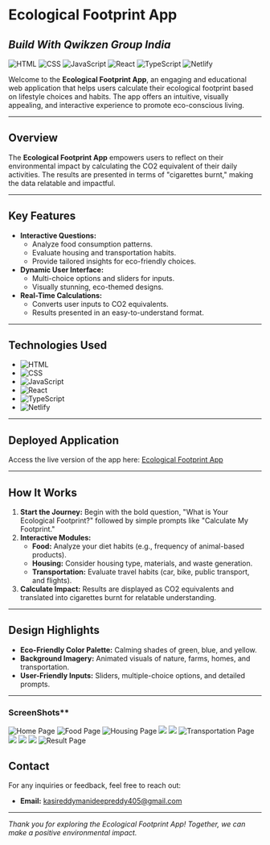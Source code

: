 # **Ecological Footprint App**
## *Build With Qwikzen Group India*

![HTML](https://img.shields.io/badge/HTML-5-orange?logo=html5&logoColor=white)
![CSS](https://img.shields.io/badge/CSS-3-blue?logo=css3&logoColor=white)
![JavaScript](https://img.shields.io/badge/JavaScript-ES6-yellow?logo=javascript&logoColor=white)
![React](https://img.shields.io/badge/React-17-blue?logo=react&logoColor=white)
![TypeScript](https://img.shields.io/badge/TypeScript-4.5-blue?logo=typescript&logoColor=white)
![Netlify](https://img.shields.io/badge/Deployed-Netlify-brightgreen?logo=netlify&logoColor=white)

Welcome to the **Ecological Footprint App**, an engaging and educational web application that helps users calculate their ecological footprint based on lifestyle choices and habits. The app offers an intuitive, visually appealing, and interactive experience to promote eco-conscious living.

---

## **Overview**

The **Ecological Footprint App** empowers users to reflect on their environmental impact by calculating the CO2 equivalent of their daily activities. The results are presented in terms of "cigarettes burnt," making the data relatable and impactful.

---

## **Key Features**
- **Interactive Questions:**
  - Analyze food consumption patterns.
  - Evaluate housing and transportation habits.
  - Provide tailored insights for eco-friendly choices.
- **Dynamic User Interface:**
  - Multi-choice options and sliders for inputs.
  - Visually stunning, eco-themed designs.
- **Real-Time Calculations:**
  - Converts user inputs to CO2 equivalents.
  - Results presented in an easy-to-understand format.

---

## **Technologies Used**

- ![HTML](https://img.shields.io/badge/HTML-orange?logo=html5&logoColor=white)
- ![CSS](https://img.shields.io/badge/CSS-blue?logo=css3&logoColor=white)
- ![JavaScript](https://img.shields.io/badge/JavaScript-yellow?logo=javascript&logoColor=white)
- ![React](https://img.shields.io/badge/React-blue?logo=react&logoColor=white)
- ![TypeScript](https://img.shields.io/badge/TypeScript-blue?logo=typescript&logoColor=white)
- ![Netlify](https://img.shields.io/badge/Deployed-Netlify-green?logo=netlify&logoColor=white)

---

## **Deployed Application**

Access the live version of the app here: [Ecological Footprint App](https://efcalci.netlify.app/)

---

## **How It Works**

1. **Start the Journey:** Begin with the bold question, "What is Your Ecological Footprint?" followed by simple prompts like "Calculate My Footprint."
2. **Interactive Modules:**
    - **Food:** Analyze your diet habits (e.g., frequency of animal-based products).
    - **Housing:** Consider housing type, materials, and waste generation.
    - **Transportation:** Evaluate travel habits (car, bike, public transport, and flights).
3. **Calculate Impact:** Results are displayed as CO2 equivalents and translated into cigarettes burnt for relatable understanding.

---

## **Design Highlights**

- **Eco-Friendly Color Palette:** Calming shades of green, blue, and yellow.
- **Background Imagery:** Animated visuals of nature, farms, homes, and transportation.
- **User-Friendly Inputs:** Sliders, multiple-choice options, and detailed prompts.

---

### ScreenShots**
![Home Page](project/screenshots/home.png)
![Food Page](project/screenshots/food.png)
![Housing Page](project/screenshots/house.png)
![](project/screenshots/housesize.png)
![](project/screenshots/neighbours.png)
![Transportation Page](project/screenshots/car.png)
![](project/screenshots/bike.png)
![](project/screenshots/fly.png)
![](project/screenshots/publictransport.png)
![Result Page](project/screenshots/result.png)

## Contact
For any inquiries or feedback, feel free to reach out:
- **Email:** kasireddymanideepreddy405@gmail.com
---

_Thank you for exploring the Ecological Footprint App! Together, we can make a positive environmental impact._
